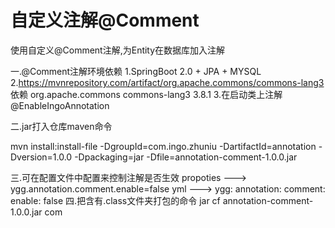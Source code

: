 # 自定义注解@Comment
使用自定义@Comment注解,为Entity在数据库加入注解

一.@Comment注解环境依赖
  1.SpringBoot 2.0 + JPA + MYSQL
  2.https://mvnrepository.com/artifact/org.apache.commons/commons-lang3 依赖
	<dependency>
        <groupId>org.apache.commons</groupId>
        <artifactId>commons-lang3</artifactId>
        <version>3.8.1</version>
    </dependency>
  3.在启动类上注解 @EnableIngoAnnotation

二.jar打入仓库maven命令

mvn install:install-file -DgroupId=com.ingo.zhuniu -DartifactId=annotation -Dversion=1.0.0 -Dpackaging=jar -Dfile=annotation-comment-1.0.0.jar

三.可在配置文件中配置来控制注解是否生效
	propoties ---> ygg.annotation.comment.enable=false
    yml  --->  ygg:
				  annotation:
				    comment:
				      enable: false
四.把含有.class文件夹打包的命令
   jar cf annotation-comment-1.0.0.jar com
